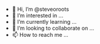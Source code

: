 - 👋 Hi, I’m @steveoroots
- 👀 I’m interested in ...
- 🌱 I’m currently learning ...
- 💞️ I’m looking to collaborate on ...
- 📫 How to reach me ...

<!---
steveoroots/steveoroots is a ✨ special ✨ repository because its `README.md` (this file) appears on your GitHub profile.
You can click the Preview link to take a look at your changes.
--->
